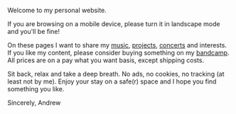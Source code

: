 
Welcome to my personal website.


If you are browsing on a mobile device, please turn it in landscape mode and you'll be fine!


On these pages I want to share my [music](music.md), [projects](projects.md), [concerts](concerts.md) and interests.
If you like my content, please consider buying something on my [bandcamp](https://macro31.bandcamp.com).
All prices are on a pay what you want basis, except shipping costs.


Sit back, relax and take a deep breath.
No ads, no cookies, no tracking (at least not by me).
Enjoy your stay on a safe(r) space and I hope you find something you like.


Sincerely,
Andrew

